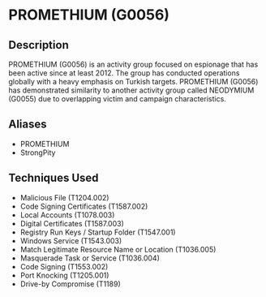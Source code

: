 # PROMETHIUM (G0056)

## Description
PROMETHIUM (G0056) is an activity group focused on espionage that has been active since at least 2012. The group has conducted operations globally with a heavy emphasis on Turkish targets. PROMETHIUM (G0056) has demonstrated similarity to another activity group called NEODYMIUM (G0055) due to overlapping victim and campaign characteristics.

## Aliases
- PROMETHIUM
- StrongPity

## Techniques Used
- Malicious File (T1204.002)
- Code Signing Certificates (T1587.002)
- Local Accounts (T1078.003)
- Digital Certificates (T1587.003)
- Registry Run Keys / Startup Folder (T1547.001)
- Windows Service (T1543.003)
- Match Legitimate Resource Name or Location (T1036.005)
- Masquerade Task or Service (T1036.004)
- Code Signing (T1553.002)
- Port Knocking (T1205.001)
- Drive-by Compromise (T1189)
